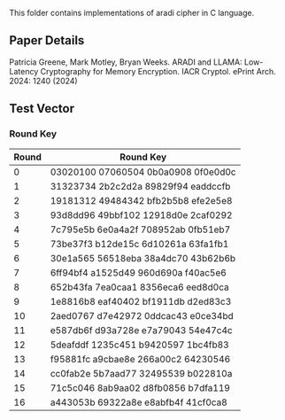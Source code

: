This folder contains implementations of aradi cipher in C language.

## Paper Details
Patricia Greene, Mark Motley, Bryan Weeks.
ARADI and LLAMA: Low-Latency Cryptography for Memory Encryption. IACR Cryptol. ePrint Arch. 2024: 1240 (2024)

## Test Vector

### Round Key
| Round | Round Key |
|-------|--------------|
|0 | 03020100 07060504 0b0a0908 0f0e0d0c|
|1 | 31323734 2b2c2d2a 89829f94 eaddccfb|
|2 | 19181312 49484342 bfb2b5b8 efe2e5e8|
|3 | 93d8dd96 49bbf102 12918d0e 2caf0292|
|4 | 7c795e5b 6e0a4a2f 708952ab 0fb51eb7|
|5 | 73be37f3 b12de15c 6d10261a 63fa1fb1|
|6 | 30e1a565 56518eba 38a4dc70 43b62b6b|
|7 | 6ff94bf4 a1525d49 960d690a f40ac5e6|
|8 | 652b43fa 7ea0caa1 8356eca6 eed8d0ca|
|9 | 1e8816b8 eaf40402 bf1911db d2ed83c3|
|10 | 2aed0767 d7e42972 0ddcac43 e0ce34bd|
|11 | e587db6f d93a728e e7a79043 54e47c4c|
|12 | 5deafddf 1235c451 b9420597 1bc4fb83|
|13 | f95881fc a9cbae8e 266a00c2 64230546|
|14 | cc0fab2e 5b7aad77 32495539 b022810a|
|15 | 71c5c046 8ab9aa02 d8fb0856 b7dfa119|
|16 | a443053b 69322a8e e8abfb4f 41cf0ca8|
